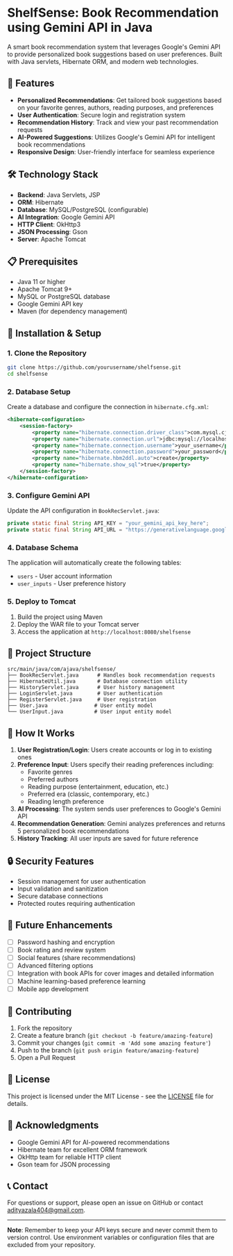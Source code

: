 # ShelfSense: Book Recommendation using Gemini API in Java

A smart book recommendation system that leverages Google's Gemini API to provide personalized book suggestions based on user preferences. Built with Java servlets, Hibernate ORM, and modern web technologies.

## 🚀 Features

- **Personalized Recommendations**: Get tailored book suggestions based on your favorite genres, authors, reading purposes, and preferences
- **User Authentication**: Secure login and registration system
- **Recommendation History**: Track and view your past recommendation requests
- **AI-Powered Suggestions**: Utilizes Google's Gemini API for intelligent book recommendations
- **Responsive Design**: User-friendly interface for seamless experience

## 🛠️ Technology Stack

- **Backend**: Java Servlets, JSP
- **ORM**: Hibernate
- **Database**: MySQL/PostgreSQL (configurable)
- **AI Integration**: Google Gemini API
- **HTTP Client**: OkHttp3
- **JSON Processing**: Gson
- **Server**: Apache Tomcat

## 📋 Prerequisites

- Java 11 or higher
- Apache Tomcat 9+
- MySQL or PostgreSQL database
- Google Gemini API key
- Maven (for dependency management)

## 🔧 Installation & Setup

### 1. Clone the Repository
```bash
git clone https://github.com/yourusername/shelfsense.git
cd shelfsense
```

### 2. Database Setup
Create a database and configure the connection in `hibernate.cfg.xml`:

```xml
<hibernate-configuration>
    <session-factory>
        <property name="hibernate.connection.driver_class">com.mysql.cj.jdbc.Driver</property>
        <property name="hibernate.connection.url">jdbc:mysql://localhost:3306/shelfsense</property>
        <property name="hibernate.connection.username">your_username</property>
        <property name="hibernate.connection.password">your_password</property>
        <property name="hibernate.hbm2ddl.auto">create</property>
        <property name="hibernate.show_sql">true</property>
    </session-factory>
</hibernate-configuration>
```

### 3. Configure Gemini API
Update the API configuration in `BookRecServlet.java`:

```java
private static final String API_KEY = "your_gemini_api_key_here";
private static final String API_URL = "https://generativelanguage.googleapis.com/v1/models/gemini-pro:generateContent?key=";
```

### 4. Database Schema
The application will automatically create the following tables:
- `users` - User account information
- `user_inputs` - User preference history

### 5. Deploy to Tomcat
1. Build the project using Maven
2. Deploy the WAR file to your Tomcat server
3. Access the application at `http://localhost:8080/shelfsense`

## 📁 Project Structure

```
src/main/java/com/ajava/shelfsense/
├── BookRecServlet.java      # Handles book recommendation requests
├── HibernateUtil.java       # Database connection utility
├── HistoryServlet.java      # User history management
├── LoginServlet.java        # User authentication
├── RegisterServlet.java     # User registration
├── User.java               # User entity model
└── UserInput.java          # User input entity model
```

## 🎯 How It Works

1. **User Registration/Login**: Users create accounts or log in to existing ones
2. **Preference Input**: Users specify their reading preferences including:
   - Favorite genres
   - Preferred authors
   - Reading purpose (entertainment, education, etc.)
   - Preferred era (classic, contemporary, etc.)
   - Reading length preference
3. **AI Processing**: The system sends user preferences to Google's Gemini API
4. **Recommendation Generation**: Gemini analyzes preferences and returns 5 personalized book recommendations
5. **History Tracking**: All user inputs are saved for future reference

## 🔒 Security Features

- Session management for user authentication
- Input validation and sanitization
- Secure database connections
- Protected routes requiring authentication

## 🚧 Future Enhancements

- [ ] Password hashing and encryption
- [ ] Book rating and review system
- [ ] Social features (share recommendations)
- [ ] Advanced filtering options
- [ ] Integration with book APIs for cover images and detailed information
- [ ] Machine learning-based preference learning
- [ ] Mobile app development

## 🤝 Contributing

1. Fork the repository
2. Create a feature branch (`git checkout -b feature/amazing-feature`)
3. Commit your changes (`git commit -m 'Add some amazing feature'`)
4. Push to the branch (`git push origin feature/amazing-feature`)
5. Open a Pull Request

## 📄 License

This project is licensed under the MIT License - see the [LICENSE](LICENSE) file for details.

## 🙏 Acknowledgments

- Google Gemini API for AI-powered recommendations
- Hibernate team for excellent ORM framework
- OkHttp team for reliable HTTP client
- Gson team for JSON processing

## 📞 Contact

For questions or support, please open an issue on GitHub or contact [adityazala404@gmail.com](adityazala404@gmail.com).

---

**Note**: Remember to keep your API keys secure and never commit them to version control. Use environment variables or configuration files that are excluded from your repository.
